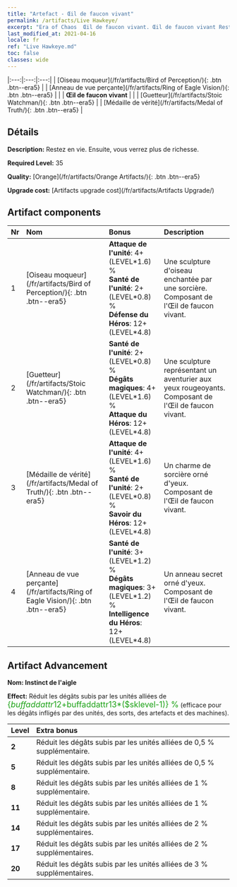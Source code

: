 ```yaml
---
title: "Artefact - Œil de faucon vivant"
permalink: /artifacts/Live Hawkeye/
excerpt: "Era of Chaos  Œil de faucon vivant. Œil de faucon vivant Restez en vie. Ensuite, vous verrez plus de richesse."
last_modified_at: 2021-04-16
locale: fr
ref: "Live Hawkeye.md"
toc: false
classes: wide
---
```


  |:---:|:---:|:---:| 
  | [Oiseau moqueur](/fr/artifacts/Bird of Perception/){: .btn .btn--era5} |   | [Anneau de vue perçante](/fr/artifacts/Ring of Eagle Vision/){: .btn .btn--era5} | 
  |   | **Œil de faucon vivant** |  | 
  | [Guetteur](/fr/artifacts/Stoic Watchman/){: .btn .btn--era5} |   | [Médaille de vérité](/fr/artifacts/Medal of Truth/){: .btn .btn--era5} | 


## Détails

 **Description:** Restez en vie. Ensuite, vous verrez plus de richesse.

 **Required Level:** 35

 **Quality:** [Orange](/fr/artifacts/Orange Artifacts/){: .btn .btn--era5}

 **Upgrade cost:** [Artifacts upgrade cost](/fr/artifacts/Artifacts Upgrade/)



## Artifact components

  | Nr |    Nom    |   Bonus | Description | 
  |:---|:-----------|:--------|:------------| 
  | 1 | [Oiseau moqueur](/fr/artifacts/Bird of Perception/){: .btn .btn--era5} | **Attaque de l'unité**: 4+(LEVEL\*1.6) %<br/>**Santé de l'unité**: 2+(LEVEL\*0.8) %<br/>**Défense du Héros**: 12+(LEVEL\*4.8) | Une sculpture d'oiseau enchantée par une sorcière. Composant de l'Œil de faucon vivant. | 
  | 2 | [Guetteur](/fr/artifacts/Stoic Watchman/){: .btn .btn--era5} | **Santé de l'unité**: 2+(LEVEL\*0.8) %<br/>**Dégâts magiques**: 4+(LEVEL\*1.6) %<br/>**Attaque du Héros**: 12+(LEVEL\*4.8) | Une sculpture représentant un aventurier aux yeux rougeoyants. Composant de l'Œil de faucon vivant. | 
  | 3 | [Médaille de vérité](/fr/artifacts/Medal of Truth/){: .btn .btn--era5} | **Attaque de l'unité**: 4+(LEVEL\*1.6) %<br/>**Santé de l'unité**: 2+(LEVEL\*0.8) %<br/>**Savoir du Héros**: 12+(LEVEL\*4.8) | Un charme de sorcière orné d'yeux. Composant de l'Œil de faucon vivant. | 
  | 4 | [Anneau de vue perçante](/fr/artifacts/Ring of Eagle Vision/){: .btn .btn--era5} | **Santé de l'unité**: 3+(LEVEL\*1.2) %<br/>**Dégâts magiques**: 3+(LEVEL\*1.2) %<br/>**Intelligence du Héros**: 12+(LEVEL\*4.8) | Un anneau secret orné d'yeux. Composant de l'Œil de faucon vivant. | 


## Artifact Advancement

 **Nom: Instinct de l'aigle**

 **Effect:** Réduit les dégâts subis par les unités alliées de <span style="color: #1ca216;font-size:18px">{$buffaddattr12+$buffaddattr13*($sklevel-1)} %</span> (efficace pour les dégâts infligés par des unités, des sorts, des artefacts et des machines).

  |  Level  |    Extra bonus  | 
  |:--------|:----------------| 
  | **2** | Réduit les dégâts subis par les unités alliées de 0,5 % supplémentaire. | 
  | **5** | Réduit les dégâts subis par les unités alliées de 0,5 % supplémentaire. | 
  | **8** | Réduit les dégâts subis par les unités alliées de 1 % supplémentaire. | 
  | **11** | Réduit les dégâts subis par les unités alliées de 1 % supplémentaire. | 
  | **14** | Réduit les dégâts subis par les unités alliées de 2 % supplémentaires. | 
  | **17** | Réduit les dégâts subis par les unités alliées de 2 % supplémentaires. | 
  | **20** | Réduit les dégâts subis par les unités alliées de 3 % supplémentaires. | 
